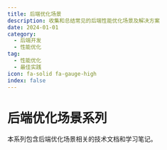 ```yaml
---
title: 后端优化场景
description: 收集和总结常见的后端性能优化场景及解决方案
date: 2024-01-01
category:
  - 后端开发
  - 性能优化
tag:
  - 性能优化
  - 最佳实践
icon: fa-solid fa-gauge-high
index: false
---
```


# 后端优化场景系列

本系列包含后端优化场景相关的技术文档和学习笔记。

<Catalog />